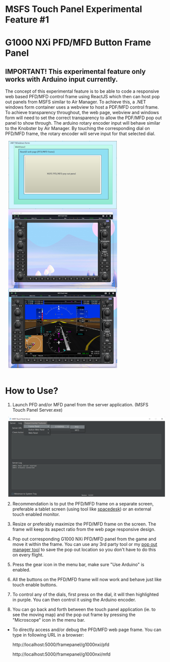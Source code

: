 # MSFS Touch Panel Experimental Feature #1

# G1000 NXi PFD/MFD Button Frame Panel

## IMPORTANT! This experimental feature only works with Arduino input currently.

The concept of this experimental feature is to be able to code a responsive web based PFD/MFD control frame using ReactJS which then can host pop out panels from MSFS similar to Air Manager. To achieve this, a .NET windows form container uses a webview to host a PDF/MFD control frame. To achieve transparency throughout, the web page, webview and windows form will need to set the correct transparency to allow the PDF/MFD pop out panel to show through. The arduino rotary encoder input will behave similar to the Knobster by Air Manager. By touching the corresponding dial on PFD/MFD frame, the rotary encoder will serve input for that selected dial.

<div float="left">
  <img src="screenshots/app/experimental3.png" width="350" hspace="10" valign="top"/>
  <img src="screenshots/app/experimental1.png" width="350" hspace="10" valign="top"/> 
   <img src="screenshots/app/experimental2.png" width="350" hspace="10" valign="top"/> 
</div>

<br/>
 
# How to Use?
1. Launch PFD and/or MFD panel from the server application. (MSFS Touch Panel Server.exe) 

<img src="screenshots/app/experimental4.png" width="900" hspace="10" valign="top"/> 

2. Recommendation is to put the PFD/MFD frame on a separate screen, preferable a tablet screen (using tool like [spacedesk](https://www.spacedesk.net/)) or an external touch enabled monitor.

3. Resize or preferably maximize the PFD/MFD frame on the screen. The frame will keep its aspect ratio from the web page responsive design.

4. Pop out corresponding G1000 NXi PFD/MFD panel from the game and move it within the frame. You can use any 3rd party tool or my [pop out manager tool](https://github.com/hawkeye-stan/msfs-popout-panel-manager) to save the pop out location so you don't have to do this on every flight.

5. Press the gear icon in the menu bar, make sure "Use Arduino" is enabled.
 
6. All the buttons on the PFD/MFD frame will now work and behave just like touch enable buttons.

7. To control any of the dials, first press on the dial, it will then highlighted in purple. You can then control it using the Arduino encoder.

8. You can go back and forth between the touch panel application (ie. to see the moving map) and the pop out frame by pressing the "Microscope" icon in the menu bar.

* To directly access and/or debug the PFD/MFD web page frame. You can type in following URL in a browser:

	http://localhost:5000/framepanel/g1000nxi/pfd 

	http://localhost:5000/framepanel/g1000nxi/mfd 

